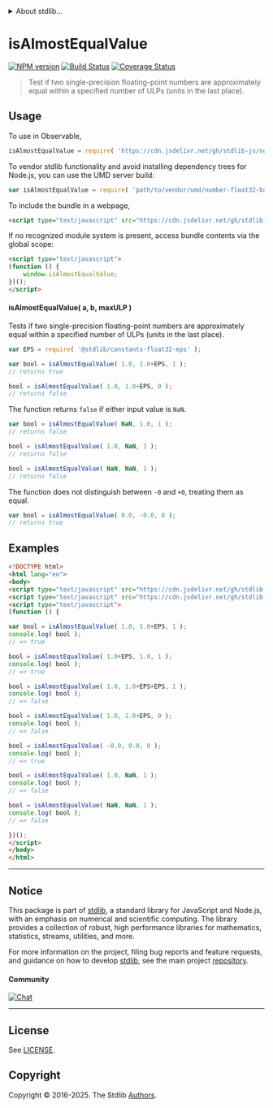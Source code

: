 <!--

@license Apache-2.0

Copyright (c) 2025 The Stdlib Authors.

Licensed under the Apache License, Version 2.0 (the "License");
you may not use this file except in compliance with the License.
You may obtain a copy of the License at

   http://www.apache.org/licenses/LICENSE-2.0

Unless required by applicable law or agreed to in writing, software
distributed under the License is distributed on an "AS IS" BASIS,
WITHOUT WARRANTIES OR CONDITIONS OF ANY KIND, either express or implied.
See the License for the specific language governing permissions and
limitations under the License.

-->


<details>
  <summary>
    About stdlib...
  </summary>
  <p>We believe in a future in which the web is a preferred environment for numerical computation. To help realize this future, we've built stdlib. stdlib is a standard library, with an emphasis on numerical and scientific computation, written in JavaScript (and C) for execution in browsers and in Node.js.</p>
  <p>The library is fully decomposable, being architected in such a way that you can swap out and mix and match APIs and functionality to cater to your exact preferences and use cases.</p>
  <p>When you use stdlib, you can be absolutely certain that you are using the most thorough, rigorous, well-written, studied, documented, tested, measured, and high-quality code out there.</p>
  <p>To join us in bringing numerical computing to the web, get started by checking us out on <a href="https://github.com/stdlib-js/stdlib">GitHub</a>, and please consider <a href="https://opencollective.com/stdlib">financially supporting stdlib</a>. We greatly appreciate your continued support!</p>
</details>

# isAlmostEqualValue

[![NPM version][npm-image]][npm-url] [![Build Status][test-image]][test-url] [![Coverage Status][coverage-image]][coverage-url] <!-- [![dependencies][dependencies-image]][dependencies-url] -->

> Test if two single-precision floating-point numbers are approximately equal within a specified number of ULPs (units in the last place).



<section class="usage">

## Usage

To use in Observable,

```javascript
isAlmostEqualValue = require( 'https://cdn.jsdelivr.net/gh/stdlib-js/number-float32-base-assert-is-almost-equal-value@umd/browser.js' )
```

To vendor stdlib functionality and avoid installing dependency trees for Node.js, you can use the UMD server build:

```javascript
var isAlmostEqualValue = require( 'path/to/vendor/umd/number-float32-base-assert-is-almost-equal-value/index.js' )
```

To include the bundle in a webpage,

```html
<script type="text/javascript" src="https://cdn.jsdelivr.net/gh/stdlib-js/number-float32-base-assert-is-almost-equal-value@umd/browser.js"></script>
```

If no recognized module system is present, access bundle contents via the global scope:

```html
<script type="text/javascript">
(function () {
    window.isAlmostEqualValue;
})();
</script>
```

#### isAlmostEqualValue( a, b, maxULP )

Tests if two single-precision floating-point numbers are approximately equal within a specified number of ULPs (units in the last place).

```javascript
var EPS = require( '@stdlib/constants-float32-eps' );

var bool = isAlmostEqualValue( 1.0, 1.0+EPS, 1 );
// returns true

bool = isAlmostEqualValue( 1.0, 1.0+EPS, 0 );
// returns false
```

The function returns `false` if either input value is `NaN`.

```javascript
var bool = isAlmostEqualValue( NaN, 1.0, 1 );
// returns false

bool = isAlmostEqualValue( 1.0, NaN, 1 );
// returns false

bool = isAlmostEqualValue( NaN, NaN, 1 );
// returns false
```

The function does not distinguish between `-0` and `+0`, treating them as equal.

```javascript
var bool = isAlmostEqualValue( 0.0, -0.0, 0 );
// returns true
```

</section>

<!-- /.usage -->

<section class="notes">

</section>

<!-- /.notes -->

<section class="examples">

## Examples

<!-- eslint no-undef: "error" -->

```html
<!DOCTYPE html>
<html lang="en">
<body>
<script type="text/javascript" src="https://cdn.jsdelivr.net/gh/stdlib-js/constants-float32-eps@umd/browser.js"></script>
<script type="text/javascript" src="https://cdn.jsdelivr.net/gh/stdlib-js/number-float32-base-assert-is-almost-equal-value@umd/browser.js"></script>
<script type="text/javascript">
(function () {

var bool = isAlmostEqualValue( 1.0, 1.0+EPS, 1 );
console.log( bool );
// => true

bool = isAlmostEqualValue( 1.0+EPS, 1.0, 1 );
console.log( bool );
// => true

bool = isAlmostEqualValue( 1.0, 1.0+EPS+EPS, 1 );
console.log( bool );
// => false

bool = isAlmostEqualValue( 1.0, 1.0+EPS, 0 );
console.log( bool );
// => false

bool = isAlmostEqualValue( -0.0, 0.0, 0 );
console.log( bool );
// => true

bool = isAlmostEqualValue( 1.0, NaN, 1 );
console.log( bool );
// => false

bool = isAlmostEqualValue( NaN, NaN, 1 );
console.log( bool );
// => false

})();
</script>
</body>
</html>
```

</section>

<!-- /.examples -->

<!-- Section for related `stdlib` packages. Do not manually edit this section, as it is automatically populated. -->

<section class="related">

</section>

<!-- /.related -->

<!-- Section for all links. Make sure to keep an empty line after the `section` element and another before the `/section` close. -->


<section class="main-repo" >

* * *

## Notice

This package is part of [stdlib][stdlib], a standard library for JavaScript and Node.js, with an emphasis on numerical and scientific computing. The library provides a collection of robust, high performance libraries for mathematics, statistics, streams, utilities, and more.

For more information on the project, filing bug reports and feature requests, and guidance on how to develop [stdlib][stdlib], see the main project [repository][stdlib].

#### Community

[![Chat][chat-image]][chat-url]

---

## License

See [LICENSE][stdlib-license].


## Copyright

Copyright &copy; 2016-2025. The Stdlib [Authors][stdlib-authors].

</section>

<!-- /.stdlib -->

<!-- Section for all links. Make sure to keep an empty line after the `section` element and another before the `/section` close. -->

<section class="links">

[npm-image]: http://img.shields.io/npm/v/@stdlib/number-float32-base-assert-is-almost-equal-value.svg
[npm-url]: https://npmjs.org/package/@stdlib/number-float32-base-assert-is-almost-equal-value

[test-image]: https://github.com/stdlib-js/number-float32-base-assert-is-almost-equal-value/actions/workflows/test.yml/badge.svg?branch=main
[test-url]: https://github.com/stdlib-js/number-float32-base-assert-is-almost-equal-value/actions/workflows/test.yml?query=branch:main

[coverage-image]: https://img.shields.io/codecov/c/github/stdlib-js/number-float32-base-assert-is-almost-equal-value/main.svg
[coverage-url]: https://codecov.io/github/stdlib-js/number-float32-base-assert-is-almost-equal-value?branch=main

<!--

[dependencies-image]: https://img.shields.io/david/stdlib-js/number-float32-base-assert-is-almost-equal-value.svg
[dependencies-url]: https://david-dm.org/stdlib-js/number-float32-base-assert-is-almost-equal-value/main

-->

[chat-image]: https://img.shields.io/gitter/room/stdlib-js/stdlib.svg
[chat-url]: https://app.gitter.im/#/room/#stdlib-js_stdlib:gitter.im

[stdlib]: https://github.com/stdlib-js/stdlib

[stdlib-authors]: https://github.com/stdlib-js/stdlib/graphs/contributors

[umd]: https://github.com/umdjs/umd
[es-module]: https://developer.mozilla.org/en-US/docs/Web/JavaScript/Guide/Modules

[deno-url]: https://github.com/stdlib-js/number-float32-base-assert-is-almost-equal-value/tree/deno
[deno-readme]: https://github.com/stdlib-js/number-float32-base-assert-is-almost-equal-value/blob/deno/README.md
[umd-url]: https://github.com/stdlib-js/number-float32-base-assert-is-almost-equal-value/tree/umd
[umd-readme]: https://github.com/stdlib-js/number-float32-base-assert-is-almost-equal-value/blob/umd/README.md
[esm-url]: https://github.com/stdlib-js/number-float32-base-assert-is-almost-equal-value/tree/esm
[esm-readme]: https://github.com/stdlib-js/number-float32-base-assert-is-almost-equal-value/blob/esm/README.md
[branches-url]: https://github.com/stdlib-js/number-float32-base-assert-is-almost-equal-value/blob/main/branches.md

[stdlib-license]: https://raw.githubusercontent.com/stdlib-js/number-float32-base-assert-is-almost-equal-value/main/LICENSE

</section>

<!-- /.links -->
